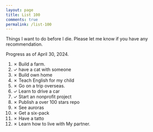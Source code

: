 ```yaml
---
layout: page
title: List 100
comments: true
permalink: /list-100
---
```


Things I want to do before I die. Please let me know if you have any recommendation.

Progress as of April 30, 2024.

1. ✗ Build a farm.
2. ✓ have a cat with someone
3. ✗ Build own home
4. ✗ Teach English for my child
5. ✗ Go on a trip overseas.
6. ✓ Learn to drive a car
7. ✓ Start an nonprofit project
8. ✗ Publish a over 100 stars repo
9. ✗ See auroras
10. ✗ Get a six-pack
11. ✗ Have  a tatto
12. ✗ Learn how to live with My partner.

